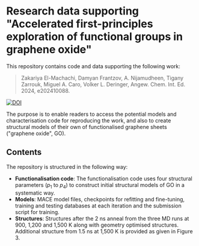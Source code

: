 # Research data supporting "Accelerated first-principles exploration of functional groups in graphene oxide"

This repository contains code and data supporting the following work:

> Zakariya El-Machachi, Damyan Frantzov, A. Nijamudheen, Tigany Zarrouk, Miguel A. Caro, Volker L. Deringer, Angew. Chem. Int. Ed. 2024, e202410088.

[![DOI](https://zenodo.org/badge/DOI/10.5281/zenodo.14066557.svg)](https://doi.org/10.5281/zenodo.14066557)

The purpose is to enable readers to access the potential models and characterisation code for reproducing the work, and also to create structural models of their own of functionalised graphene sheets ("graphene oxide", GO). 

## Contents

The repository is structured in the following way:

* **Functionalisation code**: The functionalisation code uses four structural parameters (_p_<sub>1</sub> to _p_<sub>4</sub>) to construct initial structural models of GO in a systematic way. 
* **Models**: MACE model files, checkpoints for refitting and fine-tuning, training and testing databases at each iteration and the submission script for training. 
* **Structures**: Structures after the 2 ns anneal from the three MD runs at 900, 1,200 and 1,500 K along with geometry optimised structures. Additional structure from 1.5 ns at 1,500 K is provided as given in Figure 3. 
